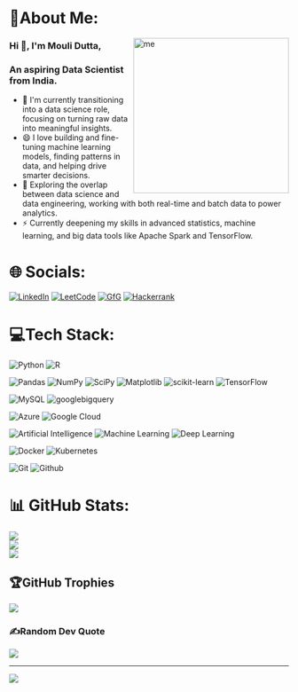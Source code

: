 # 💫About Me:
<img align="right" alt="me" width="280" src="https://github.com/user-attachments/assets/d5fe8498-f460-4cac-a369-906eb1ba4c64"/>

<h3>Hi 👋, I'm Mouli Dutta, </h3>
<h3>An aspiring Data Scientist from India.</h3>

- 🔭 I'm currently transitioning into a data science role, focusing on turning raw data into meaningful insights.
- 😄 I love building and fine-tuning machine learning models, finding patterns in data, and helping drive smarter decisions.
- 🌱 Exploring the overlap between data science and data engineering, working with both real-time and batch data to power analytics.
- ⚡ Currently deepening my skills in advanced statistics, machine learning, and big data tools like Apache Spark and TensorFlow.


# 🌐 Socials:
[![LinkedIn](https://img.shields.io/badge/LinkedIn-%231071D3?style=plastic&logo=linkedin&logoColor=white)](https://linkedin.com/in/mouli_dutta)
[![LeetCode](https://img.shields.io/badge/LeetCode-%23FFA116?style=plastic&logo=leetcode&logoColor=white)](https://www.leetcode.com/mouli_dutta)
[![GfG](https://img.shields.io/badge/GeeksForGeeks-%232F8D46?style=plastic&logo=geeksforgeeks&logoColor=white)](https://auth.geeksforgeeks.org/user/mouli_dutta)
[![Hackerrank](https://img.shields.io/badge/HackerRank-%2300EA64?style=plastic&logo=hackerrank&logoColor=white)](https://www.hackerrank.com/moulidutta)



# 💻Tech Stack:
![Python](https://img.shields.io/badge/Python-3670A0?style=plastic&logo=python&logoColor=ffdd54) 
![R](https://img.shields.io/badge/R-%23276DC3.svg?style=plastic&logo=r&logoColor=white) 

![Pandas](https://img.shields.io/badge/Pandas-%23150458.svg?style=plastic&logo=pandas&logoColor=white) 
![NumPy](https://img.shields.io/badge/Numpy-%23013243.svg?style=plastic&logo=numpy&logoColor=white) 
![SciPy](https://img.shields.io/badge/SciPy-%230C55A5.svg?style=plastic&logo=scipy&logoColor=%white) 
![Matplotlib](https://img.shields.io/badge/Matplotlib-%233F4F75.svg?style=plastic&logo=plotly&logoColor=white) 
![scikit-learn](https://img.shields.io/badge/Scikit--Learn-%23F7931E.svg?style=plastic&logo=scikit-learn&logoColor=white)
![TensorFlow](https://img.shields.io/badge/TensorFlow-%23FF6F00.svg?style=plastic&logo=TensorFlow&logoColor=white) 

![MySQL](https://img.shields.io/badge/MySql-%2300f.svg?style=plastic&logo=mysql&logoColor=white) 
![googlebigquery](https://img.shields.io/badge/Google%20BigQuery-669DF6?style=plastic&logo=googlebigquery&logoColor=white) 

![Azure](https://img.shields.io/badge/Microsoft%20Azure-%230072C6.svg?style=plastic&logo=azure-devops&logoColor=white) 
![Google Cloud](https://img.shields.io/badge/Google%20Cloud-%234285F4.svg?style=plastic&logo=google-cloud&logoColor=white) 


![Artificial Intelligence](https://img.shields.io/badge/Artificial%20Intelligence-%23FF7A00?style=plastic&logo=AI&logoColor=white)
![Machine Learning](https://img.shields.io/badge/Machine%20Learning-%2300B1EA?style=plastic&logo=ML&logoColor=white)
![Deep Learning](https://img.shields.io/badge/Deep%20Learning-%23231F20?style=plastic&logo=DL&logoColor=white)


![Docker](https://img.shields.io/badge/Docker-%230db7ed.svg?style=plastic&logo=docker&logoColor=white) 
![Kubernetes](https://img.shields.io/badge/Kubernetes-%23326ce5.svg?style=plastic&logo=kubernetes&logoColor=white) 


![Git](https://img.shields.io/badge/Git-%23F05032?style=plastic&logo=Git&logoColor=white)
![Github](https://img.shields.io/badge/GitHub-%23181717?style=plastic&logo=GitHub&logoColor=white)



# 📊 GitHub Stats:
![](https://github-readme-stats.vercel.app/api?username=mouli-dutta&theme=dark&hide_border=false&include_all_commits=false&count_private=false)<br/>
![](https://github-readme-streak-stats.herokuapp.com/?user=mouli-dutta&theme=dark&hide_border=false)<br/>
![](https://github-readme-stats.vercel.app/api/top-langs/?username=mouli-dutta&theme=dark&hide_border=false&include_all_commits=false&count_private=false&layout=compact)

## 🏆GitHub Trophies
![](https://github-trophies.vercel.app/?username=mouli-dutta&theme=dracula&no-frame=false&no-bg=false&margin-w=4)

### ✍️Random Dev Quote
![](https://quotes-github-readme.vercel.app/api?type=horizontal&theme=dark)

---
[![](https://visitcount.itsvg.in/api?id=mouli-dutta&icon=0&color=0)](https://visitcount.itsvg.in)




